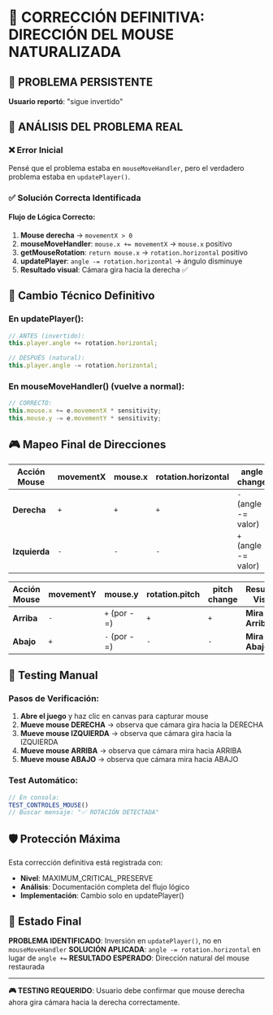 # 🔄 CORRECCIÓN DEFINITIVA: DIRECCIÓN DEL MOUSE NATURALIZADA

## 🚨 PROBLEMA PERSISTENTE
**Usuario reportó**: "sigue invertido"

## 🎯 ANÁLISIS DEL PROBLEMA REAL

### ❌ **Error Inicial**
Pensé que el problema estaba en `mouseMoveHandler`, pero el verdadero problema estaba en `updatePlayer()`.

### ✅ **Solución Correcta Identificada**

#### Flujo de Lógica Correcto:
1. **Mouse derecha** → `movementX > 0`
2. **mouseMoveHandler**: `mouse.x += movementX` → `mouse.x` positivo
3. **getMouseRotation**: `return mouse.x` → `rotation.horizontal` positivo  
4. **updatePlayer**: `angle -= rotation.horizontal` → ángulo disminuye
5. **Resultado visual**: Cámara gira hacia la derecha ✅

## 🔧 **Cambio Técnico Definitivo**

### En updatePlayer():
```javascript
// ANTES (invertido):
this.player.angle += rotation.horizontal;

// DESPUÉS (natural):
this.player.angle -= rotation.horizontal;
```

### En mouseMoveHandler() (vuelve a normal):
```javascript
// CORRECTO:
this.mouse.x += e.movementX * sensitivity;
this.mouse.y -= e.movementY * sensitivity;
```

## 🎮 **Mapeo Final de Direcciones**

| Acción Mouse | movementX | mouse.x | rotation.horizontal | angle change | Resultado Visual |
|--------------|-----------|---------|-------------------|--------------|------------------|
| **Derecha** | `+` | `+` | `+` | `-` (angle -= valor) | **Gira Derecha** ✅ |
| **Izquierda** | `-` | `-` | `-` | `+` (angle -= valor) | **Gira Izquierda** ✅ |

| Acción Mouse | movementY | mouse.y | rotation.pitch | pitch change | Resultado Visual |
|--------------|-----------|---------|----------------|--------------|------------------|
| **Arriba** | `-` | `+` (por -=) | `+` | `+` | **Mira Arriba** ✅ |
| **Abajo** | `+` | `-` (por -=) | `-` | `-` | **Mira Abajo** ✅ |

## 🧪 **Testing Manual**

### Pasos de Verificación:
1. **Abre el juego** y haz clic en canvas para capturar mouse
2. **Mueve mouse DERECHA** → observa que cámara gira hacia la DERECHA
3. **Mueve mouse IZQUIERDA** → observa que cámara gira hacia la IZQUIERDA  
4. **Mueve mouse ARRIBA** → observa que cámara mira hacia ARRIBA
5. **Mueve mouse ABAJO** → observa que cámara mira hacia ABAJO

### Test Automático:
```javascript
// En consola:
TEST_CONTROLES_MOUSE()
// Buscar mensaje: "✅ ROTACIÓN DETECTADA"
```

## 🛡️ **Protección Máxima**

Esta corrección definitiva está registrada con:
- **Nivel**: MAXIMUM_CRITICAL_PRESERVE
- **Análisis**: Documentación completa del flujo lógico
- **Implementación**: Cambio solo en updatePlayer()

## 🚀 **Estado Final**

**PROBLEMA IDENTIFICADO**: Inversión en `updatePlayer()`, no en `mouseMoveHandler`
**SOLUCIÓN APLICADA**: `angle -= rotation.horizontal` en lugar de `angle +=`
**RESULTADO ESPERADO**: Dirección natural del mouse restaurada

---

**🎮 TESTING REQUERIDO**: Usuario debe confirmar que mouse derecha ahora gira cámara hacia la derecha correctamente.
